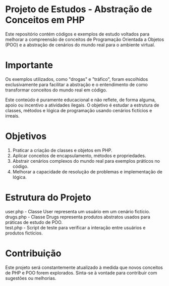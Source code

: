 
# Projeto de Estudos - Abstração de Conceitos em PHP
Este repositório contém códigos e exemplos de estudo voltados para melhorar a compreensão de conceitos de Programação Orientada a Objetos (POO) e a abstração de cenários do mundo real para o ambiente virtual.

# Importante
Os exemplos utilizados, como "drogas" e "tráfico", foram escolhidos exclusivamente para facilitar a abstração e o entendimento de como transformar conceitos do mundo real em código.

Este conteúdo é puramente educacional e não reflete, de forma alguma, apoio ou incentivo a atividades ilegais. O objetivo é estudar a estrutura de classes, métodos e lógica de programação usando cenários fictícios e irreais.

# Objetivos
1. Praticar a criação de classes e objetos em PHP.  
2. Aplicar conceitos de encapsulamento, métodos e propriedades.  
3. Abstrair cenários complexos do mundo real para exemplos práticos no código.  
4. Melhorar a capacidade de resolução de problemas e implementação de lógica.

# Estrutura do Projeto
user.php - Classe User representa um usuário em um cenário fictício.  
drugs.php - Classe Drugs representa produtos abstratos usados para práticas de estudo de POO.  
test.php - Script de teste para verificar a interação entre usuários e produtos fictícios.  

# Contribuição
Este projeto será constantemente atualizado à medida que novos conceitos de PHP e POO forem explorados. Sinta-se à vontade para contribuir com sugestões ou melhorias.
